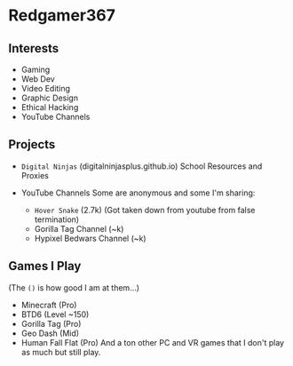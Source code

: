 # Redgamer367

## Interests

- Gaming
- Web Dev
- Video Editing
- Graphic Design
- Ethical Hacking
- YouTube Channels

## Projects

- `Digital Ninjas` (digitalninjasplus.github.io)
  School Resources and Proxies

- YouTube Channels
  Some are anonymous and some I'm sharing:
  - `Hover Snake` (2.7k) (Got taken down from youtube from false termination)
  - Gorilla Tag Channel (~k)
  - Hypixel Bedwars Channel (~k)
 
## Games I Play
(The `()` is how good I am at them...)
- Minecraft (Pro)
- BTD6 (Level ~150)
- Gorilla Tag (Pro)
- Geo Dash (Mid)
- Human Fall Flat (Pro)
And a ton other PC and VR games that I don't play as much but still play.

